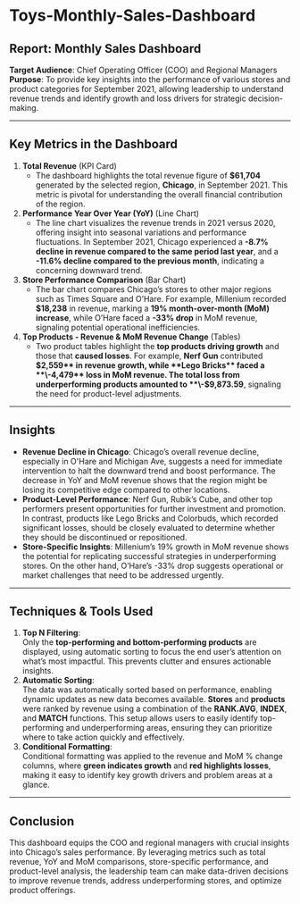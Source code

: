# Toys-Monthly-Sales-Dashboard

## **Report: Monthly Sales Dashboard**

**Target Audience**: Chief Operating Officer (COO) and Regional Managers  
**Purpose**: To provide key insights into the performance of various stores and product categories for September 2021, allowing leadership to understand revenue trends and identify growth and loss drivers for strategic decision-making.

---

## **Key Metrics in the Dashboard**

1. **Total Revenue** (KPI Card)
    - The dashboard highlights the total revenue figure of **$61,704** generated by the selected region, **Chicago**, in September 2021. This metric is pivotal for understanding the overall financial contribution of the region.
2. **Performance Year Over Year (YoY)** (Line Chart)
    - The line chart visualizes the revenue trends in 2021 versus 2020, offering insight into seasonal variations and performance fluctuations. In September 2021, Chicago experienced a **\-8.7% decline in revenue compared to the same period last year**, and a **\-11.6% decline compared to the previous month**, indicating a concerning downward trend.
3. **Store Performance Comparison** (Bar Chart)
    - The bar chart compares Chicago’s stores to other major regions such as Times Square and O’Hare. For example, Millenium recorded **$18,238** in revenue, marking a **19% month-over-month (MoM) increase**, while O’Hare faced a **\-33% drop** in MoM revenue, signaling potential operational inefficiencies.
4. **Top Products - Revenue & MoM Revenue Change** (Tables)
    - Two product tables highlight the **top products driving growth** and those that **caused losses**. For example, **Nerf Gun** contributed **$2,559** in revenue growth, while **Lego Bricks** faced a **\-4,479** loss in MoM revenue. The total loss from underperforming products amounted to **\-$9,873.59**, signaling the need for product-level adjustments.

---

## **Insights**

- **Revenue Decline in Chicago**: Chicago’s overall revenue decline, especially in O'Hare and Michigan Ave, suggests a need for immediate intervention to halt the downward trend and boost performance. The decrease in YoY and MoM revenue shows that the region might be losing its competitive edge compared to other locations.
- **Product-Level Performance**: Nerf Gun, Rubik’s Cube, and other top performers present opportunities for further investment and promotion. In contrast, products like Lego Bricks and Colorbuds, which recorded significant losses, should be closely evaluated to determine whether they should be discontinued or repositioned.
- **Store-Specific Insights**: Millenium’s 19% growth in MoM revenue shows the potential for replicating successful strategies in underperforming stores. On the other hand, O’Hare’s -33% drop suggests operational or market challenges that need to be addressed urgently.

---

## **Techniques & Tools Used**

1. **Top N Filtering**:  
    Only the **top-performing and bottom-performing products** are displayed, using automatic sorting to focus the end user’s attention on what’s most impactful. This prevents clutter and ensures actionable insights.
2. **Automatic Sorting**:  
    The data was automatically sorted based on performance, enabling dynamic updates as new data becomes available. **Stores** and **products** were ranked by revenue using a combination of the **RANK.AVG**, **INDEX**, and **MATCH** functions. This setup allows users to easily identify top-performing and underperforming areas, ensuring they can prioritize where to take action quickly and effectively.
3. **Conditional Formatting**:  
    Conditional formatting was applied to the revenue and MoM % change columns, where **green indicates growth** and **red highlights losses**, making it easy to identify key growth drivers and problem areas at a glance.
---
## **Conclusion**

This dashboard equips the COO and regional managers with crucial insights into Chicago’s sales performance. By leveraging metrics such as total revenue, YoY and MoM comparisons, store-specific performance, and product-level analysis, the leadership team can make data-driven decisions to improve revenue trends, address underperforming stores, and optimize product offerings.

![]()
